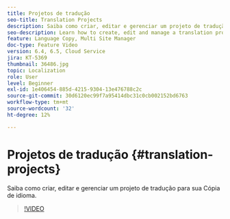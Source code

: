 ```yaml
---
title: Projetos de tradução
seo-title: Translation Projects
description: Saiba como criar, editar e gerenciar um projeto de tradução para sua Cópia de idioma.
seo-description: Learn how to create, edit and manage a translation project for your Language Copy.
feature: Language Copy, Multi Site Manager
doc-type: Feature Video
version: 6.4, 6.5, Cloud Service
jira: KT-5369
thumbnail: 36486.jpg
topic: Localization
role: User
level: Beginner
exl-id: 1e406454-885d-4215-9304-13e476788c2c
source-git-commit: 30d6120ec99f7a95414dbc31c0cb002152bd6763
workflow-type: tm+mt
source-wordcount: '32'
ht-degree: 12%

---
```


# Projetos de tradução {#translation-projects}

Saiba como criar, editar e gerenciar um projeto de tradução para sua Cópia de idioma.

>[!VIDEO](https://video.tv.adobe.com/v/36486?quality=12&learn=on)
